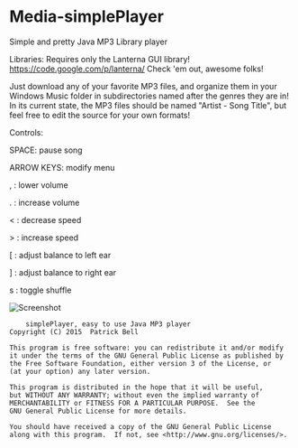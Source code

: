 # Media-simplePlayer
Simple and pretty Java MP3 Library player

Libraries: Requires only the Lanterna GUI library! <https://code.google.com/p/lanterna/> Check 'em out, awesome folks!

Just download any of your favorite MP3 files, and organize them in your Windows Music folder in subdirectories named after
the genres they are in! In its current state, the MP3 files should be named "Artist - Song Title", but feel free to edit the source
for your own formats!

Controls:

SPACE: pause song

ARROW KEYS: modify menu

,	: lower volume

. 	: increase volume

< 	: decrease speed

\> 	 : increase speed

\[   : adjust balance to left ear

\]	 : adjust balance to right ear

s : toggle shuffle

![Screenshot](http://i.imgur.com/ZhIUu6x.png)

		simplePlayer, easy to use Java MP3 player
    Copyright (C) 2015  Patrick Bell

    This program is free software: you can redistribute it and/or modify
    it under the terms of the GNU General Public License as published by
    the Free Software Foundation, either version 3 of the License, or
    (at your option) any later version.

    This program is distributed in the hope that it will be useful,
    but WITHOUT ANY WARRANTY; without even the implied warranty of
    MERCHANTABILITY or FITNESS FOR A PARTICULAR PURPOSE.  See the
    GNU General Public License for more details.

    You should have received a copy of the GNU General Public License
    along with this program.  If not, see <http://www.gnu.org/licenses/>.